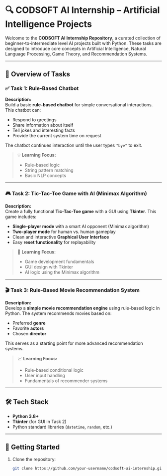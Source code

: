 # 🔍 CODSOFT AI Internship – Artificial Intelligence Projects

Welcome to the **CODSOFT AI Internship Repository**, a curated collection of beginner-to-intermediate level AI projects built with Python. These tasks are designed to introduce core concepts in Artificial Intelligence, Natural Language Processing, Game Theory, and Recommendation Systems.

---

## 📌 Overview of Tasks

### ✅ Task 1: Rule-Based Chatbot

**Description:**  
Build a basic **rule-based chatbot** for simple conversational interactions. This chatbot can:

- Respond to greetings  
- Share information about itself  
- Tell jokes and interesting facts  
- Provide the current system time on request  

The chatbot continues interaction until the user types `"bye"` to exit.

> 💡 **Learning Focus:**  
> - Rule-based logic  
> - String pattern matching  
> - Basic NLP concepts  

---

### 🎮 Task 2: Tic-Tac-Toe Game with AI (Minimax Algorithm)

**Description:**  
Create a fully functional **Tic-Tac-Toe game** with a GUI using **Tkinter**. This game includes:

- **Single-player mode** with a smart AI opponent (Minimax algorithm)  
- **Two-player mode** for human vs. human gameplay  
- Clean and interactive **Graphical User Interface**  
- Easy **reset functionality** for replayability  

> 🧠 **Learning Focus:**  
> - Game development fundamentals  
> - GUI design with Tkinter  
> - AI logic using the Minimax algorithm  

---

### 🎬 Task 3: Rule-Based Movie Recommendation System

**Description:**  
Develop a **simple movie recommendation engine** using rule-based logic in Python. The system recommends movies based on:

- Preferred **genre**  
- Favorite **actors**  
- Chosen **director**  

This serves as a starting point for more advanced recommendation systems.

> 📈 **Learning Focus:**  
> - Rule-based conditional logic  
> - User input handling  
> - Fundamentals of recommender systems  

---

## 🛠 Tech Stack

- **Python 3.8+**  
- **Tkinter** (for GUI in Task 2)  
- Python standard libraries (`datetime`, `random`, etc.)

---

## 🚀 Getting Started

1. Clone the repository:  
   ```bash
   git clone https://github.com/your-username/codsoft-ai-internship.git
